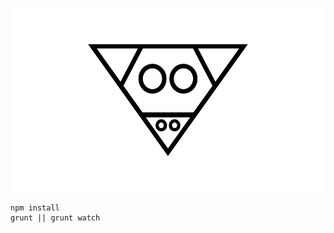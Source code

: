 ![Alt text](/img/floop-the-pig.png?raw=true "Floop The Pig")

```
npm install
grunt || grunt watch
```
